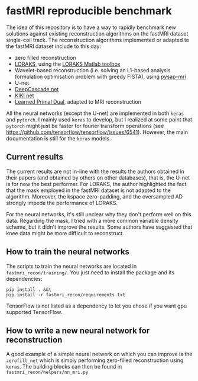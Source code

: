 # fastMRI reproducible benchmark

The idea of this repository is to have a way to rapidly benchmark new solutions against existing reconstruction algorithms on the fastMRI dataset single-coil track.
The reconstruction algorithms implemented or adapted to the fastMRI dataset include to this day:
- zero filled reconstruction
- [LORAKS](https://www.ncbi.nlm.nih.gov/pubmed/24595341), using the [LORAKS Matlab toolbox](https://mr.usc.edu/download/LORAKS2/)
- Wavelet-based reconstruction (i.e. solving an L1-based analysis formulation optimisation problem with greedy FISTA), using [pysap-mri](https://github.com/CEA-COSMIC/pysap-mri)
- U-net
- [DeepCascade net](https://arxiv.org/abs/1704.02422)
- [KIKI net](https://www.ncbi.nlm.nih.gov/pubmed/29624729)
- [Learned Primal Dual](https://arxiv.org/abs/1707.06474), adapted to MRI reconstruction

All the neural networks (except the U-net) are implemented in both `keras` and `pytorch`.
I mainly used `keras` to develop, but I realized at some point that `pytorch` might just be faster for fourier transform operations (see https://github.com/tensorflow/tensorflow/issues/6541).
However, the main documentation is still for the `keras` models.

## Current results
The current results are not in-line with the results the authors obtained in their papers (and obtained by others on other databases), that is, the U-net is for now the best performer.
For LORAKS, the author highlighted the fact that the mask employed in the fastMRI dataset is not adapted to the algorithm. Moreover, the kspace zero-padding, and the oversampled AD strongly impede the performance of LORAKS.

For the neural networks, it's still unclear why they don't perform well on this data. Regarding the mask, I tried with a more common variable density scheme, but it didn't improve the results. Some authors have suggested that knee data might be more difficult to reconstruct.

## How to train the neural networks
The scripts to train the neural networks are located in `fastmri_recon/training/`.
You just need to install the package and its dependencies:
```
pip install . &&\
pip install -r fastmri_recon/requirements.txt
```
TensorFlow is not listed as a dependency to let you chose if you want gpu supported TensorFlow.


## How to write a new neural network for reconstruction
A good example of a simple neural network on which you can improve is the `zerofill_net` which is simply performing zero-filled reconstruction using `keras`.
The building blocks can then be found in `fastmri_recon/helpers/nn_mri.py`
